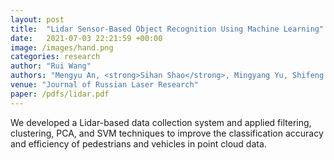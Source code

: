 ```yaml
---
layout: post
title:  "Lidar Sensor-Based Object Recognition Using Machine Learning"
date:   2021-07-03 22:21:59 +00:00
image: /images/hand.png
categories: research
author: "Rui Wang"
authors: "Mengyu An, <strong>Sihan Shao</strong>, Mingyang Yu, Shifeng Wang & Xiping Xu"
venue: "Journal of Russian Laser Research"
paper: /pdfs/lidar.pdf
---
```

We developed a Lidar-based data collection system and applied filtering, clustering, PCA, and SVM techniques to improve the classification accuracy and efficiency of pedestrians and vehicles in point cloud data.